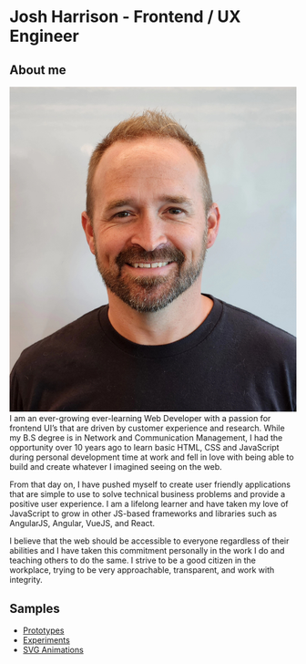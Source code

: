 # Josh Harrison - Frontend / UX Engineer
## About me
<div><img class="photo" src="./assets/images/photo.jpg" /></div>
I am an ever-growing ever-learning Web Developer with a passion for frontend UI’s that are driven by customer experience and research. While my B.S degree is in Network and Communication Management, I had the opportunity over 10 years ago to learn basic HTML, CSS and JavaScript during personal development time at work and fell in love with being able to build and create whatever I imagined seeing on the web.

From that day on, I have pushed myself to create user friendly applications that are simple to use to solve technical business problems and provide a positive user experience. I am a lifelong learner and have taken my love of JavaScript to grow in other JS-based frameworks and libraries such as AngularJS, Angular, VueJS, and React.

I believe that the web should be accessible to everyone regardless of their abilities and I have taken this commitment personally in the work I do and teaching others to do the same. I strive to be a good citizen in the workplace, trying to be very approachable, transparent, and work with integrity.

## Samples
* [Prototypes](./prototypes/)
* [Experiments](./experiments/)
* [SVG Animations](./animations/)
